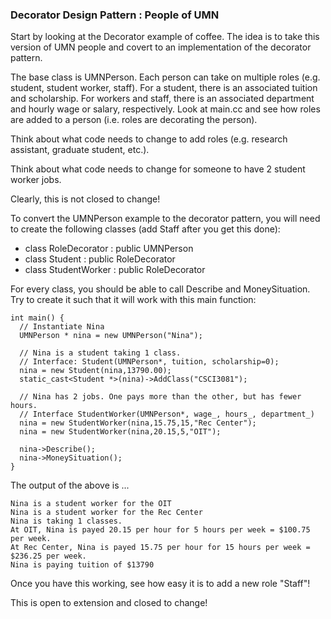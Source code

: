 ### Decorator Design Pattern : People of UMN

Start by looking at the Decorator example of coffee. The idea is to take this version of UMN people and covert to an implementation of the decorator pattern.

The base class is UMNPerson. Each person can take on multiple roles (e.g. student, student worker, staff). For a student, there is an associated tuition and scholarship. For workers and staff, there is an associated department and hourly wage or salary, respectively. Look at main.cc and see how roles are added to a person (i.e. roles are decorating the person).

Think about what code needs to change to add roles (e.g. research assistant, graduate student, etc.).

Think about what code needs to change for someone to have 2 student worker jobs.

Clearly, this is not closed to change!

To convert the UMNPerson example to the decorator pattern, you will need to create the following classes (add Staff after you get this done):

- class RoleDecorator : public UMNPerson
- class Student : public RoleDecorator
- class StudentWorker : public RoleDecorator

For every class, you should be able to call Describe and MoneySituation. Try to create it such that it will work with this main function:

```
int main() {
  // Instantiate Nina
  UMNPerson * nina = new UMNPerson("Nina");

  // Nina is a student taking 1 class.
  // Interface: Student(UMNPerson*, tuition, scholarship=0);
  nina = new Student(nina,13790.00);
  static_cast<Student *>(nina)->AddClass("CSCI3081");

  // Nina has 2 jobs. One pays more than the other, but has fewer hours.
  // Interface StudentWorker(UMNPerson*, wage_, hours_, department_)
  nina = new StudentWorker(nina,15.75,15,"Rec Center");
  nina = new StudentWorker(nina,20.15,5,"OIT");

  nina->Describe();
  nina->MoneySituation();
}
```

The output of the above is ...

```
Nina is a student worker for the OIT
Nina is a student worker for the Rec Center
Nina is taking 1 classes.
At OIT, Nina is payed 20.15 per hour for 5 hours per week = $100.75 per week.
At Rec Center, Nina is payed 15.75 per hour for 15 hours per week = $236.25 per week.
Nina is paying tuition of $13790
```

Once you have this working, see how easy it is to add a new role "Staff"!

This is open to extension and closed to change!
